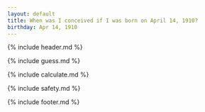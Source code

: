 ```yaml
---
layout: default
title: When was I conceived if I was born on April 14, 1910?
birthday: Apr 14, 1910
---
```


{% include header.md %}

{% include guess.md %}

{% include calculate.md %}

{% include safety.md %}

{% include footer.md %}



